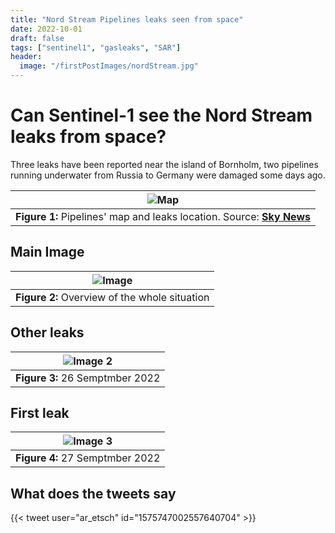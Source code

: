 ```yaml
---
title: "Nord Stream Pipelines leaks seen from space"
date: 2022-10-01
draft: false
tags: ["sentinel1", "gasleaks", "SAR"]
header:
  image: "/firstPostImages/nordStream.jpg"
---
```


# Can Sentinel-1 see the Nord Stream leaks from space?

Three leaks have been reported near the island of Bornholm, two pipelines running underwater from Russia to Germany were damaged some days ago.

| ![Map](/firstPostImages/skynews-nord-stream-gas-leak_5912785.jpg) |
|:--:|
| **Figure 1:** Pipelines' map and leaks location. Source: [**Sky News**](https://news.sky.com/story/kremlin-says-it-cant-rule-out-sabotage-after-mysterious-damage-to-russia-germany-gas-pipelines-prompts-warnings-12706208) |

## Main Image
| ![Image](/firstPostImages/nordStream.jpg) |
|:--:|
| **Figure 2:** Overview of the whole situation |

## Other leaks
| ![Image 2](/firstPostImages/nordStream_2.jpg) |
|:--:|
| **Figure 3:** 26 Semptmber 2022 |

## First leak
| ![Image 3](/firstPostImages/nordStream_1.jpg) |
|:--:|
| **Figure 4:** 27 Semptmber 2022 |

## What does the tweets say
{{< tweet user="ar_etsch" id="1575747002557640704" >}}
